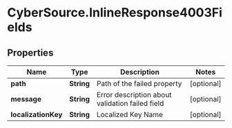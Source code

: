 # CyberSource.InlineResponse4003Fields

## Properties
Name | Type | Description | Notes
------------ | ------------- | ------------- | -------------
**path** | **String** | Path of the failed property | [optional] 
**message** | **String** | Error description about validation failed field | [optional] 
**localizationKey** | **String** | Localized Key Name | [optional] 


